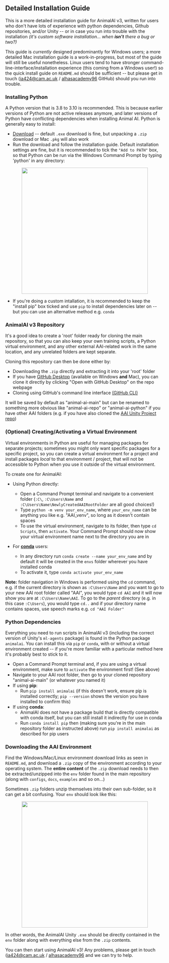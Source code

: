 ## Detailed Installation Guide

This is a more detailed installation guide for AnimalAI v3, written for users who don't have lots of experience with python dependencies, Github repositories, and/or Unity -- or in case you run into trouble with the installation *(it's custom software installation... when **isn't** there a bug or two?)*

This guide is *currently* designed predominantly for Windows users; a more detailed Mac installation guide is a work-in-progress, but most of the guide will still be useful nonetheless. Linux users tend to have stronger command-line-interface/installation experience (this coming from a Windows user!) so the quick install guide on `README.md` should be sufficient -- but please get in touch (ia424@cam.ac.uk / [alhasacademy96](https://github.com/alhasacademy96/) GitHub) should you run into trouble.

### Installing Python

A Python version that is 3.8 to 3.10 is recommended. This is because earlier versions of Python are not active releases anymore, and later versions of Python have conflicting dependencies when installing Animal AI. Python is generally easy to install:
* [Download](https://www.python.org/downloads/) -- default `.exe` download is fine, but unpacking a `.zip` download or Mac `.pkg` will also work
* Run the download and follow the installation guide. Default installation settings are fine, but it is recommended to tick the `"Add to PATH"` box, so that Python can be run via the Windows Command Prompt by typing 'python' in any directory:
<p align="center">
  <img width="400" src="InstallationGuide_screenshots/python-installation-Add_to_PATH.PNG">
</p>

* If you're doing a custom intallation, it is recommended to keep the "install pip" box ticked and use `pip` to install dependencies later on -- but you can use an alternative method e.g. `conda`

### AnimalAI v3 Repository

It's a good idea to create a 'root' folder ready for cloning the main repository, so that you can also keep your own training scripts, a Python virtual environment, and any other external AAI-related work in the same location, and any unrelated folders are kept separate.

Cloning this repository can then be done either by:
* Downloading the `.zip` directly and extracting it into your 'root' folder
* If you have [GitHub Desktop](https://desktop.github.com/) (available on Windows **and** Mac), you can clone it directly by clicking "Open with GitHub Desktop" on the repo webpage
* Cloning using GitHub's command line interface [(GitHub CLI)](https://docs.github.com/en/github-cli/github-cli/about-github-cli)

It will be saved by default as "animal-ai-main" but can be renamed to something more obvious like "animal-ai-repo" or "animal-ai-python" if you have other AAI folders (e.g. if you have also cloned the [AAI Unity Project repo](https://github.com/mdcrosby/animal-ai-unity-project))

### (Optional) Creating/Activating a Virtual Environment

Virtual environments in Python are useful for managing packages for separate projects; sometimes you might only want specific packages for a specific project, so you can create a virtual environment for a project and install packages *local* to that environment / project, that will not be accessible to Python when you use it outside of the virtual environment.

To create one for AnimalAI:
* Using Python directly:
    * Open a Command Prompt terminal and navigate to a convenient folder (`:C\`, `:C\Users\Name` and `:C\Users\Name\NewlyCreatedAAIRootFolder` are all good choices!)
    * Type `python -m venv your_env_name`, where `your_env_name` can be anything you like e.g. "AAI_venv", so long as it doesn't contain spaces
    * To use the virtual environment, navigate to its folder, then type `cd Scripts`, then `activate`. Your Command Prompt should now show your virtual environment name next to the directory you are in

* For **[conda](https://docs.conda.io/projects/conda/en/latest/user-guide/tasks/manage-environments.html)** users:
    * In any directory run `conda create --name your_env_name` and by default it will be created in the `envs` folder wherever you have installed conda
    * To activate it, type `conda activate your_env_name`

**Note:** folder navigation in Windows is performed using the `cd` command, e.g. if the current directory is shown as `:C\Users\Name` and you want to go to your new AAI root folder called "AAI", you would type `cd AAI` and it will now show you are at `:C\Users\Name\AAI`. To go to the *parent* directory (e.g. in this case `:C\Users`), you would type `cd..` and if your directory name contains spaces, use speech marks e.g. `cd "AAI Folder"` 

### Python Dependencies

Everything you need to run scripts in AnimalAI v3 (including the correct version of Unity's `ml-agents` package) is found in the Python package `animalai`. You can install this via `pip` or `conda`, with or without a virtual environment created -- if you're more familiar with a particular method here it's probably best to stick to it.

* Open a Command Prompt terminal and, if you are using a virtual environment, make sure to `activate` the environment first! (See above)
* Navigate to your AAI root folder, then go to your cloned repository "animal-ai-main" (or whatever you named it)
* If using **pip**:
    * Run `pip install animalai` (if this doesn't work, ensure pip is installed correctly; `pip --version` shows the version you have installed to confirm this)
* If using **conda**:
    * AnimalAI does not have a package build that is directly compatible with conda itself, but you can still install it indirectly for use in conda
    * Run `conda install pip` then (making sure you're in the main repository folder as instructed above) run `pip install animalai` as described for pip users

### Downloading the AAI Environment

Find the Windows/Mac/Linux environment download links as seen in `README.md`, and download a `.zip` copy of the environment according to your operating system. The **entire content** of the `.zip` download needs to then be extracted/unzipped into the `env` folder found in the main repository (along with `configs`, `docs`, `examples` and so on...)

Sometimes `.zip` folders unzip themselves into their own sub-folder, so it can get a bit confusing. Your `env` should look like this:
<p align="center">
  <img width="400" src="InstallationGuide_screenshots/aai_installation_env_contents.PNG">
</p>

In other words, the AnimalAI Unity `.exe` should be directly contained in the `env` folder along with everything else from the `.zip` contents.

You can then start using AnimalAI v3! Any problems, please get in touch (ia424@cam.ac.uk / [alhasacademy96](https://github.com/alhasacademy96/) and we can try to help.

